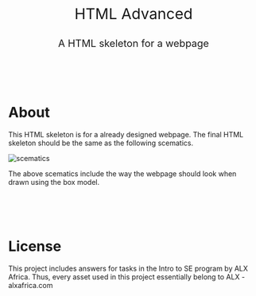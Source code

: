 <center><p style="font-size: 30px;">HTML Advanced</p></center>
<center><p style="font-size: 20px;">A HTML skeleton for a webpage</p></center>

<br>
<br>
<br>

<h1>About</h1>

<p>
    This HTML skeleton is for a already designed webpage.
    The final HTML skeleton should be the same as the following scematics.
</p>

![scematics](https://s3.amazonaws.com/alx-intranet.hbtn.io/uploads/medias/2021/4/97c8976d2ff5ff1871d7a0815b72773379df6acb.jpg?X-Amz-Algorithm=AWS4-HMAC-SHA256&X-Amz-Credential=AKIARDDGGGOUSBVO6H7D%2F20230701%2Fus-east-1%2Fs3%2Faws4_request&X-Amz-Date=20230701T154204Z&X-Amz-Expires=86400&X-Amz-SignedHeaders=host&X-Amz-Signature=2067036dc1fdac54c1e23ca3dff3a9f5d2325e3e7cebaaee1ea602e5d96c53c6)

<p>
    The above scematics include the way the webpage should look when drawn using the box model.
</p>

<br>
<br>
<br>

<h1>License</h1>

<p>
    This project includes answers for tasks in the Intro to SE program by ALX Africa. Thus, every asset used in this project essentially belong to ALX - alxafrica.com
</p>
